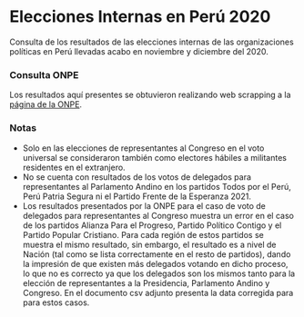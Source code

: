 # Elecciones Internas en Perú 2020
Consulta de los resultados de las elecciones internas de las organizaciones políticas en Perú llevadas acabo en noviembre y diciembre del 2020. 

### Consulta ONPE
Los resultados aquí presentes se obtuvieron realizando web scrapping a la [página de la ONPE](https://resultados.onpe.gob.pe/IN2020/Home). 

### Notas
* Solo en las elecciones de representantes al Congreso en el voto universal se consideraron también como electores hábiles a militantes residentes en el extranjero.
* No se cuenta con resultados de los votos de delegados para representantes al Parlamento Andino en los partidos Todos por el Perú, Perú Patria Segura ni el Partido Frente de la Esperanza 2021.
* Los resultados presentados por la ONPE para el caso de voto de delegados para representantes al Congreso muestra un error en el caso de los partidos Alianza Para el Progreso, Partido Político Contigo y el Partido Popular Cristiano. Para cada región de estos partidos se muestra el mismo resultado, sin embargo, el resultado es a nivel de Nación (tal como se lista correctamente en el resto de partidos), dando la impresión de que existen más delegados votando en dicho proceso, lo que no es correcto ya que los delegados son los mismos tanto para la elección de representantes a la Presidencia, Parlamento Andino y Congreso. En el documento csv adjunto presenta la data corregida para para estos casos.